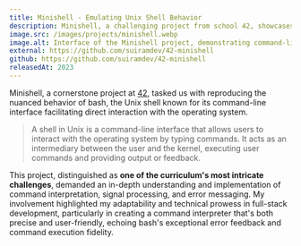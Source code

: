 ```yaml
---
title: Minishell - Emulating Unix Shell Behavior
description: Minishell, a challenging project from school 42, showcases my software development capabilities by replicating the complex functionalities of the traditional Unix shell, bash. This project emphasizes meticulous error handling, signal processing, and command execution, underlining the project's importance and complexity in the 42 school curriculum.
image.src: /images/projects/minishell.webp
image.alt: Interface of the Minishell project, demonstrating command-line interaction
external: https://github.com/suiramdev/42-minishell
github: https://github.com/suiramdev/42-minishell
releasedAt: 2023
---
```


Minishell, a cornerstone project at [42](https://42.fr/), tasked us with reproducing the nuanced behavior of bash, the Unix shell known for its command-line interface facilitating direct interaction with the operating system.

> A shell in Unix is a command-line interface that allows users to interact with the operating system by typing commands. It acts as an intermediary between the user and the kernel, executing user commands and providing output or feedback.

This project, distinguished as **one of the curriculum's most intricate challenges**, demanded an in-depth understanding and implementation of command interpretation, signal processing, and error messaging. My involvement highlighted my adaptability and technical prowess in full-stack development, particularly in creating a command interpreter that's both precise and user-friendly, echoing bash's exceptional error feedback and command execution fidelity.
